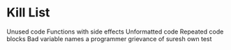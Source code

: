 Kill List
=========
Unused code
Functions with side effects
Unformatted code
Repeated code blocks
Bad variable names
a programmer grievance of suresh own
test